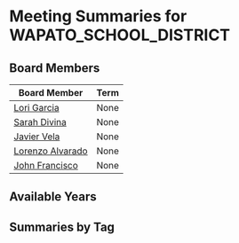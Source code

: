 # Meeting Summaries for WAPATO_SCHOOL_DISTRICT

## Board Members

| Board Member       | Term           |
|--------------------|----------------|
| [Lori Garcia](board_member_360.md) | None |
| [Sarah Divina](board_member_361.md) | None |
| [Javier Vela](board_member_362.md) | None |
| [Lorenzo Alvarado](board_member_363.md) | None |
| [John Francisco](board_member_364.md) | None |

## Available Years

## Summaries by Tag
